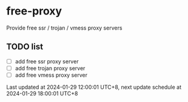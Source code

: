 
# free-proxy
Provide free ssr / trojan / vmess proxy servers


## TODO list
- [ ] add free ssr proxy server
- [ ] add free trojan proxy server
- [ ] add free vmess proxy server

Last updated at 2024-01-29 12:00:01 UTC+8, next update schedule at 2024-01-29 18:00:01 UTC+8

